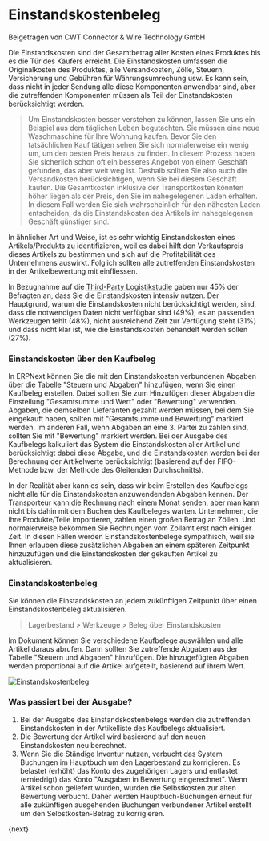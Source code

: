 # Einstandskostenbeleg
<span class="text-muted contributed-by">Beigetragen von CWT Connector & Wire Technology GmbH</span>

Die Einstandskosten sind der Gesamtbetrag aller Kosten eines Produktes bis es die Tür des Käufers erreicht. Die Einstandskosten umfassen die Originalkosten des Produktes, alle Versandkosten, Zölle, Steuern, Versicherung und Gebühren für Währungsumrechung usw. Es kann sein, dass nicht in jeder Sendung alle diese Komponenten anwendbar sind, aber die zutreffenden Komponenten müssen als Teil der Einstandskosten berücksichtigt werden.

> Um Einstandskosten besser verstehen zu können, lassen Sie uns ein Beispiel aus dem täglichen Leben begutachten. Sie müssen eine neue Waschmaschine für Ihre Wohnung kaufen. Bevor Sie den tatsächlichen Kauf tätigen sehen Sie sich normalerweise ein wenig um, um den besten Preis heraus zu finden. In diesem Prozess haben Sie sicherlich schon oft ein besseres Angebot von einem Geschäft gefunden, das aber weit weg ist. Deshalb sollten Sie also auch die Versandkosten berücksichtigen, wenn Sie bei diesem Geschäft kaufen. Die Gesamtkosten inklusive der Transportkosten könnten höher liegen als der Preis, den Sie im nahegelegenen Laden erhalten. In diesem Fall werden Sie sich wahrscheinlich für den nähesten Laden entscheiden, da die Einstandskosten des Artikels im nahegelegenen Geschäft günstiger sind.

In ähnlicher Art und Weise, ist es sehr wichtig Einstandskosten eines Artikels/Produkts zu identifizieren, weil es dabei hilft den Verkaufspreis dieses Artikels zu bestimmen und sich auf die Profitabilität des Unternehmens auswirkt. Folglich sollten alle zutreffenden Einstandskosten in der Artikelbewertung mit einfliessen.

In Bezugnahme auf die [Third-Party Logistikstudie](http://www.3plstudy.com/) gaben nur 45% der Befragten an, dass Sie die Einstandskosten intensiv nutzen. Der Hauptgrund, warum die Einstandskosten nicht berücksichtigt werden, sind, dass die notwendigen Daten nicht verfügbar sind (49%), es an passenden Werkzeugen fehlt (48%), nicht ausreichend Zeit zur Verfügung steht (31%) und dass nicht klar ist, wie die Einstandskosten behandelt werden sollen (27%).

### Einstandskosten über den Kaufbeleg

In ERPNext können Sie die mit den Einstandskosten verbundenen Abgaben über die Tabelle "Steuern und Abgaben" hinzufügen, wenn Sie einen Kaufbeleg erstellen. Dabei sollten Sie zum Hinzufügen dieser Abgaben die Einstellung "Gesamtsumme und Wert" oder "Bewertung" verwenden. Abgaben, die demselben Lieferanten gezahlt werden müssen, bei dem Sie eingekauft haben, sollten mit "Gesamtsumme und Bewertung" markiert werden. Im anderen Fall, wenn Abgaben an eine 3. Partei zu zahlen sind, sollten Sie mit "Bewertung" markiert werden. Bei der Ausgabe des Kaufbelegs kalkuliert das System die Einstandskosten aller Artikel und berücksichtigt dabei diese Abgabe, und die Einstandskosten werden bei der Berechnung der Artikelwerte berücksichtigt (basierend auf der FIFO-Methode bzw. der Methode des Gleitenden Durchschnitts).

In der Realität aber kann es sein, dass wir beim Erstellen des Kaufbelegs nicht alle für die Einstandskosten anzuwendenden Abgaben kennen. Der Transporteur kann die Rechnung nach einem Monat senden, aber man kann nicht bis dahin mit dem Buchen des Kaufbeleges warten. Unternehmen, die ihre Produkte/Teile importieren, zahlen einen großen Betrag an Zöllen. Und normalerweise bekommen Sie Rechnungen vom Zollamt erst nach einiger Zeit. In diesen Fällen werden Einstandskostenbelege sympathisch, weil sie Ihnen erlauben diese zusätzlichen Abgaben an einem späteren Zeitpunkt hinzuzufügen und die Einstandskosten der gekauften Artikel zu aktualisieren.

### Einstandskostenbeleg

Sie können die Einstandskosten an jedem zukünftigen Zeitpunkt über einen Einstandskostenbeleg aktualisieren.

> Lagerbestand > Werkzeuge > Beleg über Einstandskosten

Im Dokument können Sie verschiedene Kaufbelege auswählen und alle Artikel daraus abrufen. Dann sollten Sie zutreffende Abgaben aus der Tabelle "Steuern und Abgaben" hinzufügen. Die hinzugefügten Abgaben werden proportional auf die Artikel aufgeteilt, basierend auf ihrem Wert.

<img class="screenshot" alt="Einstandskostenbeleg" src="{{docs_base_url}}/assets/img/stock/landed-cost.png">

### Was passiert bei der Ausgabe?

1. Bei der Ausgabe des Einstandskostenbelegs werden die zutreffenden Einstandskosten in der Artikelliste des Kaufbelegs aktualisiert.
2. Die Bewertung der Artikel wird basierend auf den neuen Einstandskosten neu berechnet.
3. Wenn Sie die Ständige Inventur nutzen, verbucht das System Buchungen im Hauptbuch um den Lagerbestand zu korrigieren. Es belastet (erhöht) das Konto des zugehörigen Lagers und entlastet (erniedrigt) das Konto "Ausgaben in Bewertung eingerechnet". Wenn Artikel schon geliefert wurden, wurden die Selbstkosten zur alten Bewertung verbucht. Daher werden Hauptbuch-Buchungen erneut für alle zukünftigen ausgehenden Buchungen verbundener Artikel erstellt um den Selbstkosten-Betrag zu korrigieren.

{next}
